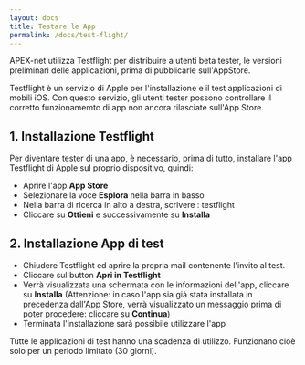 ```yaml
---
layout: docs
title: Testare le App
permalink: /docs/test-flight/
---
```

APEX-net utilizza Testflight per distribuire a utenti beta tester, le versioni preliminari delle applicazioni, prima di pubblicarle sull'AppStore.

Testflight è un servizio di Apple per l'installazione e il test applicazioni di mobili iOS.
Con questo servizio, gli utenti tester possono controllare il corretto funzionamemto di app non ancora rilasciate sull'App Store.

## 1. Installazione Testflight

Per diventare tester di una app, è necessario, prima di tutto, installare l'app Testflight di Apple sul proprio dispositivo, quindi:

- Aprire l'app **App Store**
- Selezionare la voce **Esplora** nella barra in basso
- Nella barra di ricerca in alto a destra, scrivere : testflight
- Cliccare su **Ottieni** e successivamente su **Installa**

## 2. Installazione App di test

- Chiudere Testflight ed aprire la propria mail contenente l'invito al test.
- Cliccare sul button **Apri in Testflight**
- Verrà visualizzata una schermata con le informazioni dell'app, cliccare su **Installa** (Attenzione: in caso l'app sia già stata installata in precedenza dall'App Store, verrà visualizzato un messaggio prima di poter procedere: cliccare su **Continua**)
- Terminata l'installazione sarà possibile utilizzare l'app

Tutte le applicazioni di test hanno una scadenza di utilizzo. Funzionano cioè solo per un periodo limitato (30 giorni).
